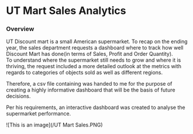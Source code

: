 # UT Mart Sales Analytics

###  Overview 

UT Discount mart is a small American supermarket.
To recap on the ending year, the sales department requests a dashboard where to track how well Discount Mart has done(in terms of Sales, Profit and Order Quantity).  
To understand where the supermarket still needs to grow and where it is thriving, the request included a more detailed outlook at the metrics with regards to categories of objects sold as well as different regions.  

Therefore, a csv file containing was handed to me for the purpose of creating a highly informative dashboard that will be the basis of future decisions.

Per his requirements, an interactive dashboard was created to analyse the supermarket performance.   

![This is an image](/UT Mart Sales.PNG)


